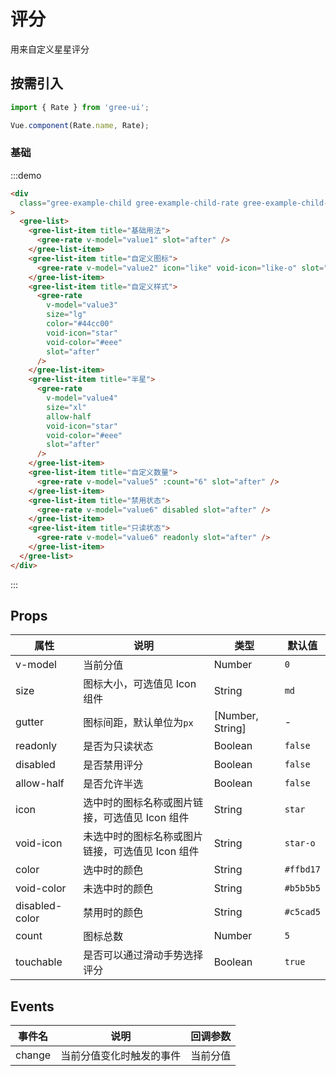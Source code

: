 # 评分

用来自定义星星评分

## 按需引入

```javascript
import { Rate } from 'gree-ui';

Vue.component(Rate.name, Rate);
```

### 基础

:::demo

```html
<div
  class="gree-example-child gree-example-child-rate gree-example-child-rate-0"
>
  <gree-list>
    <gree-list-item title="基础用法">
      <gree-rate v-model="value1" slot="after" />
    </gree-list-item>
    <gree-list-item title="自定义图标">
      <gree-rate v-model="value2" icon="like" void-icon="like-o" slot="after" />
    </gree-list-item>
    <gree-list-item title="自定义样式">
      <gree-rate
        v-model="value3"
        size="lg"
        color="#44cc00"
        void-icon="star"
        void-color="#eee"
        slot="after"
      />
    </gree-list-item>
    <gree-list-item title="半星">
      <gree-rate
        v-model="value4"
        size="xl"
        allow-half
        void-icon="star"
        void-color="#eee"
        slot="after"
      />
    </gree-list-item>
    <gree-list-item title="自定义数量">
      <gree-rate v-model="value5" :count="6" slot="after" />
    </gree-list-item>
    <gree-list-item title="禁用状态">
      <gree-rate v-model="value6" disabled slot="after" />
    </gree-list-item>
    <gree-list-item title="只读状态">
      <gree-rate v-model="value6" readonly slot="after" />
    </gree-list-item>
  </gree-list>
</div>
```

:::

## Props

| 属性           | 说明                                             | 类型             | 默认值    |
| -------------- | ------------------------------------------------ | ---------------- | --------- |
| v-model        | 当前分值                                         | Number           | `0`       |
| size           | 图标大小，可选值见 Icon 组件                     | String           | `md`      |
| gutter         | 图标间距，默认单位为`px`                         | [Number, String] | \-        |
| readonly       | 是否为只读状态                                   | Boolean          | `false`   |
| disabled       | 是否禁用评分                                     | Boolean          | `false`   |
| allow-half     | 是否允许半选                                     | Boolean          | `false`   |
| icon           | 选中时的图标名称或图片链接，可选值见 Icon 组件   | String           | `star`    |
| void-icon      | 未选中时的图标名称或图片链接，可选值见 Icon 组件 | String           | `star-o`  |
| color          | 选中时的颜色                                     | String           | `#ffbd17` |
| void-color     | 未选中时的颜色                                   | String           | `#b5b5b5` |
| disabled-color | 禁用时的颜色                                     | String           | `#c5cad5` |
| count          | 图标总数                                         | Number           | `5`       |
| touchable      | 是否可以通过滑动手势选择评分                     | Boolean          | `true`    |

## Events

| 事件名 | 说明                     | 回调参数 |
| ------ | ------------------------ | -------- |
| change | 当前分值变化时触发的事件 | 当前分值 |

<script>
export default {
  data() {
    return {
      value1: 3,
      value2: 3,
      value3: 3,
      value4: 2.5,
      value5: 4,
      value6: 3
    };
  }
};
</script>
